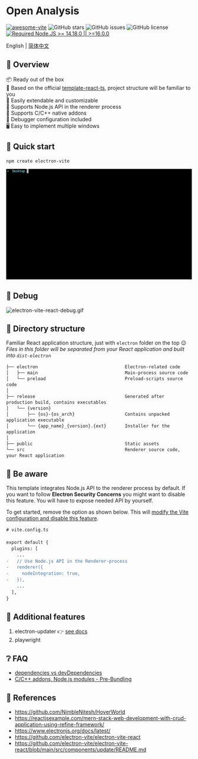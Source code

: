# Open Analysis

[![awesome-vite](https://awesome.re/mentioned-badge.svg)](https://github.com/vitejs/awesome-vite)
![GitHub stars](https://img.shields.io/github/stars/caoxiemeihao/vite-react-electron?color=fa6470)
![GitHub issues](https://img.shields.io/github/issues/caoxiemeihao/vite-react-electron?color=d8b22d)
![GitHub license](https://img.shields.io/github/license/caoxiemeihao/vite-react-electron)
[![Required Node.JS >= 14.18.0 || >=16.0.0](https://img.shields.io/static/v1?label=node&message=14.18.0%20||%20%3E=16.0.0&logo=node.js&color=3f893e)](https://nodejs.org/about/releases)

English | [简体中文](README.zh-CN.md)

## 👀 Overview

📦 Ready out of the box  
🎯 Based on the official [template-react-ts](https://github.com/vitejs/vite/tree/main/packages/create-vite/template-react-ts), project structure will be familiar to you  
🌱 Easily extendable and customizable  
💪 Supports Node.js API in the renderer process  
🔩 Supports C/C++ native addons  
🐞 Debugger configuration included  
🖥 Easy to implement multiple windows  

## 🛫 Quick start

```sh
npm create electron-vite
```

![electron-vite-react.gif](/public/electron-vite-react.gif)

## 🐞 Debug

![electron-vite-react-debug.gif](/public/electron-vite-react-debug.gif)

## 📂 Directory structure

Familiar React application structure, just with `electron` folder on the top :wink:  
*Files in this folder will be separated from your React application and built into `dist-electron`*  

```tree
├── electron                                 Electron-related code
│   ├── main                                 Main-process source code
│   └── preload                              Preload-scripts source code
│
├── release                                  Generated after production build, contains executables
│   └── {version}
│       ├── {os}-{os_arch}                   Contains unpacked application executable
│       └── {app_name}_{version}.{ext}       Installer for the application
│
├── public                                   Static assets
└── src                                      Renderer source code, your React application
```

## 🚨 Be aware

This template integrates Node.js API to the renderer process by default. If you want to follow **Electron Security Concerns** you might want to disable this feature. You will have to expose needed API by yourself.  

To get started, remove the option as shown below. This will [modify the Vite configuration and disable this feature](https://github.com/electron-vite/vite-plugin-electron-renderer#config-presets-opinionated).

```diff
# vite.config.ts

export default {
  plugins: [
    ...
-   // Use Node.js API in the Renderer-process
-   renderer({
-     nodeIntegration: true,
-   }),
    ...
  ],
}
```

## 🔧 Additional features

1. electron-updater 👉 [see docs](src/components/update/README.md)
1. playwright

## ❔ FAQ

- [dependencies vs devDependencies](https://github.com/electron-vite/vite-plugin-electron-renderer#dependencies-vs-devdependencies)
- [C/C++ addons, Node.js modules - Pre-Bundling](https://github.com/electron-vite/vite-plugin-electron-renderer#dependency-pre-bundling)


## 📔 References

- https://github.com/NimbleNitesh/HoverWorld
- https://reactjsexample.com/mern-stack-web-development-with-crud-application-using-refine-framework/
- https://www.electronjs.org/docs/latest/
- https://github.com/electron-vite/electron-vite-react
- https://github.com/electron-vite/electron-vite-react/blob/main/src/components/update/README.md
